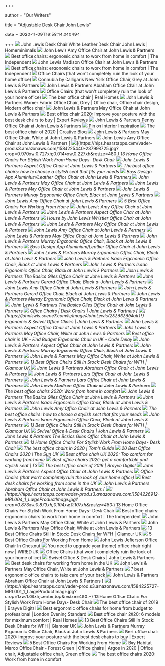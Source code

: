 +++
        
author = "Our Writers"
        
title = "Adjustable Desk Chair John Lewis"
        
date = 2020-11-09T16:58:14.040494
        
+++
[ ![](https://i.pinimg.com/originals/e3/ac/e8/e3ace8edd7df5f3ad4dca82012a74247.jpg)](https://i.pinimg.com/originals/e3/ac/e8/e3ace8edd7df5f3ad4dca82012a74247.jpg) John Lewis Desk Chair White Leather Desk Chair John Lewis | Homeminimalis
[ ![](https://johnlewis.scene7.com/is/image/JohnLewis/230946635alt1?$rsp-pdp-port-1440$)](https://johnlewis.scene7.com/is/image/JohnLewis/230946635alt1?$rsp-pdp-port-1440$) John Lewis Amy Office Chair at John Lewis & Partners
[ ![](https://static.independent.co.uk/s3fs-public/thumbnails/image/2020/03/16/16/best-ergonomic-office-chairs-indybest.jpg)](https://static.independent.co.uk/s3fs-public/thumbnails/image/2020/03/16/16/best-ergonomic-office-chairs-indybest.jpg) Best office chairs: ergonomic chairs to work from home in comfort | The  Independent
[ ![](https://johnlewis.scene7.com/is/image/JohnLewis/230594029alt3?$rsp-pdp-port-1440$)](https://johnlewis.scene7.com/is/image/JohnLewis/230594029alt3?$rsp-pdp-port-1440$) John Lewis Madison Office Chair at John Lewis & Partners
[ ![](https://static.independent.co.uk/s3fs-public/thumbnails/image/2019/02/14/16/rh-logic-400.jpg?width=982&height=726)](https://static.independent.co.uk/s3fs-public/thumbnails/image/2019/02/14/16/rh-logic-400.jpg?width=982&height=726) Best office chairs: ergonomic chairs to work from home in comfort | The  Independent
[ ![](https://i0.wp.com/blog.making-spaces.net/wp-content/uploads/2018/02/236794522alt5.jpeg?w=416&h=416&crop=1&ssl=1)](https://i0.wp.com/blog.making-spaces.net/wp-content/uploads/2018/02/236794522alt5.jpeg?w=416&h=416&crop=1&ssl=1) Office Chairs (that won't completely ruin the look of your home office)
[ ![](https://johnlewis.scene7.com/is/image/JohnLewis/237299595)](https://johnlewis.scene7.com/is/image/JohnLewis/237299595) Connubia by Calligaris New York Office Chair, Grey at John Lewis & Partners
[ ![](https://johnlewis.scene7.com/is/image/JohnLewis/237226980?$rsp-pdp-port-1440$)](https://johnlewis.scene7.com/is/image/JohnLewis/237226980?$rsp-pdp-port-1440$) John Lewis & Partners Abraham Office Chair at John Lewis & Partners
[ ![](https://i1.wp.com/blog.making-spaces.net/wp-content/uploads/2018/02/236794522alt5-2.jpeg?fit=1200%2C1200&ssl=1)](https://i1.wp.com/blog.making-spaces.net/wp-content/uploads/2018/02/236794522alt5-2.jpeg?fit=1200%2C1200&ssl=1) Office Chairs (that won't completely ruin the look of your home office)
[ ![](https://cdn.mos.cms.futurecdn.net/Aqec8axT6pfvTzHY4cDAiZ.jpg)](https://cdn.mos.cms.futurecdn.net/Aqec8axT6pfvTzHY4cDAiZ.jpg) The best office chair | Real Homes
[ ![](https://i.pinimg.com/originals/5f/e6/10/5fe6102e51cdcd1f66c2e94563fecf3b.jpg)](https://i.pinimg.com/originals/5f/e6/10/5fe6102e51cdcd1f66c2e94563fecf3b.jpg) John Lewis & Partners Warner Fabric Office Chair, Grey | Office chair, Office  chair design, Modern office chair
[ ![](https://johnlewis.scene7.com/is/image/JohnLewis/233166309alt2?$rsp-pdp-port-1440$)](https://johnlewis.scene7.com/is/image/JohnLewis/233166309alt2?$rsp-pdp-port-1440$) John Lewis & Partners May Office Chair at John Lewis & Partners
[ ![](https://cdn1.expertreviews.co.uk/sites/expertreviews/files/styles/er_main_wide/public/2017/10/best-office-chair_humanscale-liberty-office-chair.jpg?itok=EQFxGL51)](https://cdn1.expertreviews.co.uk/sites/expertreviews/files/styles/er_main_wide/public/2017/10/best-office-chair_humanscale-liberty-office-chair.jpg?itok=EQFxGL51) Best office chair 2020: Improve your posture with the best desk chairs to  buy | Expert Reviews
[ ![](https://johnlewis.scene7.com/is/image/JohnLewis/233166314alt1?$rsp-pdp-port-1440$)](https://johnlewis.scene7.com/is/image/JohnLewis/233166314alt1?$rsp-pdp-port-1440$) John Lewis & Partners Penny Office Chair at John Lewis & Partners
[ ![](https://i.pinimg.com/originals/b0/ff/98/b0ff98a5019ecad25d110eaf42b803db.png)](https://i.pinimg.com/originals/b0/ff/98/b0ff98a5019ecad25d110eaf42b803db.png) Pin on Interior Inspiration
[ ![](https://cdn.mos.cms.futurecdn.net/NkRwHsoDezP3MuJnwDvjhh.jpg)](https://cdn.mos.cms.futurecdn.net/NkRwHsoDezP3MuJnwDvjhh.jpg) The best office chair of 2020 | Creative Bloq
[ ![](https://johnlewis.scene7.com/is/image/JohnLewis/233166327alt1?$rsp-pdp-port-1440$)](https://johnlewis.scene7.com/is/image/JohnLewis/233166327alt1?$rsp-pdp-port-1440$) John Lewis & Partners May Office Chair, White at John Lewis & Partners
[ ![](https://johnlewis.scene7.com/is/image/JohnLewis/13c_02_hi_063_01?$rsp-pdp-port-1440$)](https://johnlewis.scene7.com/is/image/JohnLewis/13c_02_hi_063_01?$rsp-pdp-port-1440$) John Lewis Amy Office Chair at John Lewis & Partners
[ ![](https://hips.hearstapps.com/vader-prod.s3.amazonaws.com/1584225440-237998725.jpg?crop=0.970xw:0.727xh;0.0144xw,0.227xh&resize=480:*)](https://hips.hearstapps.com/vader-prod.s3.amazonaws.com/1584225440-237998725.jpg?crop=0.970xw:0.727xh;0.0144xw,0.227xh&resize=480:*) 13 Home Office Chairs For Stylish Work From Home Days- Desk Chair
[ ![](https://johnlewis.scene7.com/is/image/JohnLewis/238480257alt3?$rsp-pdp-port-1440$)](https://johnlewis.scene7.com/is/image/JohnLewis/238480257alt3?$rsp-pdp-port-1440$) John Lewis & Partners Aspect Office Chair at John Lewis & Partners
[ ![](https://www.telegraph.co.uk/content/dam/interiors/2020/04/16/warmiehomy-velvet-office-chair_trans_NvBQzQNjv4BqauehIZa3d8cD9gyjPf9_9IWET7myPYDAJrDu_PwvGCQ.JPG)](https://www.telegraph.co.uk/content/dam/interiors/2020/04/16/warmiehomy-velvet-office-chair_trans_NvBQzQNjv4BqauehIZa3d8cD9gyjPf9_9IWET7myPYDAJrDu_PwvGCQ.JPG) The best office chairs: how to choose a stylish seat that fits your needs
[ ![](https://johnlewis.scene7.com/is/image/JohnLewis/232309133?$rsp-pdp-port-1440$)](https://johnlewis.scene7.com/is/image/JohnLewis/232309133?$rsp-pdp-port-1440$) Boss Design App Aluminium/Leather Office Chair at John Lewis & Partners
[ ![](https://johnlewis.scene7.com/is/image/JohnLewis/233166309alt1)](https://johnlewis.scene7.com/is/image/JohnLewis/233166309alt1) John Lewis & Partners May Office Chair at John Lewis & Partners
[ ![](https://johnlewis.scene7.com/is/image/JohnLewis/233166309?$rsp-pdp-port-1440$)](https://johnlewis.scene7.com/is/image/JohnLewis/233166309?$rsp-pdp-port-1440$) John Lewis & Partners May Office Chair at John Lewis & Partners
[ ![](https://johnlewis.scene7.com/is/image/JohnLewis/234341181?$rsp-pdp-port-1440$)](https://johnlewis.scene7.com/is/image/JohnLewis/234341181?$rsp-pdp-port-1440$) John Lewis & Partners Murray Ergonomic Office Chair, Black at John Lewis &  Partners
[ ![](https://johnlewis.scene7.com/is/image/JohnLewis/230946635alt4?$rsp-pdp-port-1440$)](https://johnlewis.scene7.com/is/image/JohnLewis/230946635alt4?$rsp-pdp-port-1440$) John Lewis Amy Office Chair at John Lewis & Partners
[ ![](https://hips.hearstapps.com/vader-prod.s3.amazonaws.com/1584635595-3206399_R_Z001A.jpg?crop=1xw:1xh;center,top&resize=480%3A%2A)](https://hips.hearstapps.com/vader-prod.s3.amazonaws.com/1584635595-3206399_R_Z001A.jpg?crop=1xw:1xh;center,top&resize=480%3A%2A) 5 Best Office Chairs For Working From Home
[ ![](https://johnlewis.scene7.com/is/image/JohnLewis/230946635alt3?$rsp-pdp-port-1440$)](https://johnlewis.scene7.com/is/image/JohnLewis/230946635alt3?$rsp-pdp-port-1440$) John Lewis Amy Office Chair at John Lewis & Partners
[ ![](https://johnlewis.scene7.com/is/image/JohnLewis/238480257?$rsp-pdp-port-1440$)](https://johnlewis.scene7.com/is/image/JohnLewis/238480257?$rsp-pdp-port-1440$) John Lewis & Partners Aspect Office Chair at John Lewis & Partners
[ ![](https://johnlewis.scene7.com/is/image/JohnLewis/237997587?$rsp-pdp-port-1440$)](https://johnlewis.scene7.com/is/image/JohnLewis/237997587?$rsp-pdp-port-1440$) House by John Lewis Whistler Office Chair at John Lewis & Partners
[ ![](https://johnlewis.scene7.com/is/image/JohnLewis/233166309alt3?$rsp-pdp-port-1440$)](https://johnlewis.scene7.com/is/image/JohnLewis/233166309alt3?$rsp-pdp-port-1440$) John Lewis & Partners May Office Chair at John Lewis & Partners
[ ![](https://johnlewis.scene7.com/is/image/JohnLewis/LDIN2013_STATENalt1?$rsp-pdp-port-1440$)](https://johnlewis.scene7.com/is/image/JohnLewis/LDIN2013_STATENalt1?$rsp-pdp-port-1440$) John Lewis Amy Office Chair at John Lewis & Partners
[ ![](https://johnlewis.scene7.com/is/image/JohnLewis/233166309alt5?$rsp-pdp-port-1440$)](https://johnlewis.scene7.com/is/image/JohnLewis/233166309alt5?$rsp-pdp-port-1440$) John Lewis & Partners May Office Chair at John Lewis & Partners
[ ![](https://johnlewis.scene7.com/is/image/JohnLewis/SS16_LIV_DIN_GRAVITYalt10?$rsp-pdp-port-1440$)](https://johnlewis.scene7.com/is/image/JohnLewis/SS16_LIV_DIN_GRAVITYalt10?$rsp-pdp-port-1440$) John Lewis & Partners Murray Ergonomic Office Chair, Black at John Lewis &  Partners
[ ![](https://johnlewis.scene7.com/is/image/JohnLewis/232309133alt1?$rsp-pdp-port-1440$)](https://johnlewis.scene7.com/is/image/JohnLewis/232309133alt1?$rsp-pdp-port-1440$) Boss Design App Aluminium/Leather Office Chair at John Lewis & Partners
[ ![](https://johnlewis.scene7.com/is/image/JohnLewis/234341181alt4?$rsp-pdp-port-1440$)](https://johnlewis.scene7.com/is/image/JohnLewis/234341181alt4?$rsp-pdp-port-1440$) John Lewis & Partners Murray Ergonomic Office Chair, Black at John Lewis &  Partners
[ ![](https://johnlewis.scene7.com/is/image/JohnLewis/237553676?$rsp-pdp-port-1440$)](https://johnlewis.scene7.com/is/image/JohnLewis/237553676?$rsp-pdp-port-1440$) John Lewis & Partners Isaac Ergonomic Office Chair, Black at John Lewis &  Partners
[ ![](https://johnlewis.scene7.com/is/image/JohnLewis/237553676alt6?$rsp-pdp-port-1440$)](https://johnlewis.scene7.com/is/image/JohnLewis/237553676alt6?$rsp-pdp-port-1440$) John Lewis & Partners Isaac Ergonomic Office Chair, Black at John Lewis &  Partners
[ ![](https://johnlewis.scene7.com/is/image/JohnLewis/231697416alt1?$rsp-pdp-port-1440$)](https://johnlewis.scene7.com/is/image/JohnLewis/231697416alt1?$rsp-pdp-port-1440$) John Lewis & Partners The Basics Giles Office Chair at John Lewis & Partners
[ ![](https://johnlewis.scene7.com/is/image/JohnLewis/237717866alt4?$rsp-pdp-port-1440$)](https://johnlewis.scene7.com/is/image/JohnLewis/237717866alt4?$rsp-pdp-port-1440$) John Lewis & Partners Gerard Office Chair, Black at John Lewis & Partners
[ ![](https://johnlewis.scene7.com/is/image/JohnLewis/000063_01?$rsp-pdp-port-1440$)](https://johnlewis.scene7.com/is/image/JohnLewis/000063_01?$rsp-pdp-port-1440$) John Lewis Amy Office Chair at John Lewis & Partners
[ ![](https://johnlewis.scene7.com/is/image/JohnLewis/237717866alt1?$rsp-pdp-port-1440$)](https://johnlewis.scene7.com/is/image/JohnLewis/237717866alt1?$rsp-pdp-port-1440$) John Lewis & Partners Gerard Office Chair, Black at John Lewis & Partners
[ ![](https://johnlewis.scene7.com/is/image/JohnLewis/234341181alt3?$rsp-pdp-port-1440$)](https://johnlewis.scene7.com/is/image/JohnLewis/234341181alt3?$rsp-pdp-port-1440$) John Lewis & Partners Murray Ergonomic Office Chair, Black at John Lewis &  Partners
[ ![](https://johnlewis.scene7.com/is/image/JohnLewis/231697416alt3?$rsp-pdp-port-1440$)](https://johnlewis.scene7.com/is/image/JohnLewis/231697416alt3?$rsp-pdp-port-1440$) John Lewis & Partners The Basics Giles Office Chair at John Lewis & Partners
[ ![](https://johnlewis.scene7.com/is/image/JohnLewis/237997640?$rsp-plp-port-320$)](https://johnlewis.scene7.com/is/image/JohnLewis/237997640?$rsp-plp-port-320$) Office Chairs | Desk Chairs | John Lewis & Partners
[ ![](https://johnlewis.scene7.com/is/image/JohnLewis/232652694alt1?)](https://johnlewis.scene7.com/is/image/JohnLewis/232652694alt1?) Ergonomic & Swivel Office Chairs | John Lewis & Partners
[ ![](https://johnlewis.scene7.com/is/image/JohnLewis/238480257alt1?$rsp-pdp-port-1440$)](https://johnlewis.scene7.com/is/image/JohnLewis/238480257alt1?$rsp-pdp-port-1440$) John Lewis & Partners Aspect Office Chair at John Lewis & Partners
[ ![](https://johnlewis.scene7.com/is/image/JohnLewis/233166327alt4?$rsp-pdp-port-1440$)](https://johnlewis.scene7.com/is/image/JohnLewis/233166327alt4?$rsp-pdp-port-1440$) John Lewis & Partners May Office Chair, White at John Lewis & Partners
[ ![](https://codedelay.com/wp-content/uploads/2020/06/xNova-450x600.jpg.pagespeed.ic.kgvSbP5JFc.jpg)](https://codedelay.com/wp-content/uploads/2020/06/xNova-450x600.jpg.pagespeed.ic.kgvSbP5JFc.jpg) Best office chair in UK - Find Budget Ergonomic Chair in UK - Code Delay
[ ![](https://johnlewis.scene7.com/is/image/JohnLewis/238480257alt2?$rsp-pdp-port-1440$)](https://johnlewis.scene7.com/is/image/JohnLewis/238480257alt2?$rsp-pdp-port-1440$) John Lewis & Partners Aspect Office Chair at John Lewis & Partners
[ ![](https://johnlewis.scene7.com/is/image/JohnLewis/234341181alt6?$rsp-pdp-port-1440$)](https://johnlewis.scene7.com/is/image/JohnLewis/234341181alt6?$rsp-pdp-port-1440$) John Lewis & Partners Murray Ergonomic Office Chair, Black at John Lewis &  Partners
[ ![](https://johnlewis.scene7.com/is/image/JohnLewis/233166327alt2?$rsp-pdp-port-1440$)](https://johnlewis.scene7.com/is/image/JohnLewis/233166327alt2?$rsp-pdp-port-1440$) John Lewis & Partners May Office Chair, White at John Lewis & Partners
[ ![](https://gl-images.condecdn.net/image/wBPP5DyyNDo/crop/405/f/screen-shot-2020-09-04-at-131350_p.jpg)](https://gl-images.condecdn.net/image/wBPP5DyyNDo/crop/405/f/screen-shot-2020-09-04-at-131350_p.jpg) 13 Best Office Chairs Still In Stock: Desk Chairs for WFH | Glamour UK
[ ![](https://johnlewis.scene7.com/is/image/JohnLewis/237226980alt3?$rsp-pdp-port-1440$)](https://johnlewis.scene7.com/is/image/JohnLewis/237226980alt3?$rsp-pdp-port-1440$) John Lewis & Partners Abraham Office Chair at John Lewis & Partners
[ ![](https://johnlewis.scene7.com/is/image/JohnLewis/237982028?$rsp-pdp-port-1440$)](https://johnlewis.scene7.com/is/image/JohnLewis/237982028?$rsp-pdp-port-1440$) John Lewis & Partners Lars Office Chair at John Lewis & Partners
[ ![](https://johnlewis.scene7.com/is/image/JohnLewis/237982028alt5?$rsp-pdp-port-1440$)](https://johnlewis.scene7.com/is/image/JohnLewis/237982028alt5?$rsp-pdp-port-1440$) John Lewis & Partners Lars Office Chair at John Lewis & Partners
[ ![](https://johnlewis.scene7.com/is/image/JohnLewis/230594029?$rsp-pdp-port-1440$)](https://johnlewis.scene7.com/is/image/JohnLewis/230594029?$rsp-pdp-port-1440$) John Lewis Madison Office Chair at John Lewis & Partners
[ ![](https://cdn.pocket-lint.com/r/s/1200x/assets/images/152193-smart-home-buyer-s-guide-the-best-office-chairs-for-2020-work-from-home-in-comfort-image1-izwthoq0ja.jpg)](https://cdn.pocket-lint.com/r/s/1200x/assets/images/152193-smart-home-buyer-s-guide-the-best-office-chairs-for-2020-work-from-home-in-comfort-image1-izwthoq0ja.jpg) The best office chairs 2020: Work from home in comfort
[ ![](https://johnlewis.scene7.com/is/image/JohnLewis/231697416alt4?$rsp-pdp-port-1440$)](https://johnlewis.scene7.com/is/image/JohnLewis/231697416alt4?$rsp-pdp-port-1440$) John Lewis & Partners The Basics Giles Office Chair at John Lewis & Partners
[ ![](https://johnlewis.scene7.com/is/image/JohnLewis/237553676alt3?$rsp-pdp-port-1440$)](https://johnlewis.scene7.com/is/image/JohnLewis/237553676alt3?$rsp-pdp-port-1440$) John Lewis & Partners Isaac Ergonomic Office Chair, Black at John Lewis &  Partners
[ ![](https://johnlewis.scene7.com/is/image/JohnLewis/230946635alt5?$rsp-pdp-port-1440$)](https://johnlewis.scene7.com/is/image/JohnLewis/230946635alt5?$rsp-pdp-port-1440$) John Lewis Amy Office Chair at John Lewis & Partners
[ ![](https://www.telegraph.co.uk/content/dam/interiors/2017/03/08/chair1_trans_NvBQzQNjv4BqqVzuuqpFlyLIwiB6NTmJwfSVWeZ_vEN7c6bHu2jJnT8.jpg?impolicy=logo-overlay)](https://www.telegraph.co.uk/content/dam/interiors/2017/03/08/chair1_trans_NvBQzQNjv4BqqVzuuqpFlyLIwiB6NTmJwfSVWeZ_vEN7c6bHu2jJnT8.jpg?impolicy=logo-overlay) The best office chairs: how to choose a stylish seat that fits your needs
[ ![](https://johnlewis.scene7.com/is/image/JohnLewis/237553676alt4?$rsp-pdp-port-1440$)](https://johnlewis.scene7.com/is/image/JohnLewis/237553676alt4?$rsp-pdp-port-1440$) John Lewis & Partners Isaac Ergonomic Office Chair, Black at John Lewis &  Partners
[ ![](https://gl-images.condecdn.net/image/Mn7748V1pKW/crop/405/f/screen-shot-2020-09-04-at-131357_p.jpg)](https://gl-images.condecdn.net/image/Mn7748V1pKW/crop/405/f/screen-shot-2020-09-04-at-131357_p.jpg) 13 Best Office Chairs Still In Stock: Desk Chairs for WFH | Glamour UK
[ ![](https://johnlewis.scene7.com/is/image/JohnLewis/003177250)](https://johnlewis.scene7.com/is/image/JohnLewis/003177250) Swivel Office & Desk Chairs | John Lewis & Partners
[ ![](https://johnlewis.scene7.com/is/image/JohnLewis/231697416?$rsp-pdp-port-1440$)](https://johnlewis.scene7.com/is/image/JohnLewis/231697416?$rsp-pdp-port-1440$) John Lewis & Partners The Basics Giles Office Chair at John Lewis & Partners
[ ![](https://hips.hearstapps.com/hmg-prod.s3.amazonaws.com/images/home-office-chair-1584273674.jpg)](https://hips.hearstapps.com/hmg-prod.s3.amazonaws.com/images/home-office-chair-1584273674.jpg) 13 Home Office Chairs For Stylish Work From Home Days- Desk Chair
[ ![](https://cdn.mos.cms.futurecdn.net/chg3AGHkpwVFcZeK26TKuA.jpg)](https://cdn.mos.cms.futurecdn.net/chg3AGHkpwVFcZeK26TKuA.jpg) The best office chairs in 2020 | Tom's Guide
[ ![](https://www.thesun.co.uk/wp-content/uploads/2020/03/pm-COMPchairs.jpg)](https://www.thesun.co.uk/wp-content/uploads/2020/03/pm-COMPchairs.jpg) 20 Best Office Chairs 2020 | The Sun UK
[ ![](https://www.shortlist.com/media/imager/201910/40461-original.jpg)](https://www.shortlist.com/media/imager/201910/40461-original.jpg) Best office chair UK 2020: Top comfort for working from home
[ ![](https://cdn.mos.cms.futurecdn.net/9rXCdrBHCFMd2aXzFFi6XV.jpg)](https://cdn.mos.cms.futurecdn.net/9rXCdrBHCFMd2aXzFFi6XV.jpg) Best office chairs 2020: get a comfortable and stylish seat | T3
[ ![](https://brayve.net/wp-content/uploads/2019/07/5755/the-best-office-chair-of-2019.jpg)](https://brayve.net/wp-content/uploads/2019/07/5755/the-best-office-chair-of-2019.jpg) The best office chair of 2019 | Brayve Digital
[ ![](https://johnlewis.scene7.com/is/image/JohnLewis/238480257alt5?$rsp-pdp-port-1440$)](https://johnlewis.scene7.com/is/image/JohnLewis/238480257alt5?$rsp-pdp-port-1440$) John Lewis & Partners Aspect Office Chair at John Lewis & Partners
[ ![](https://i0.wp.com/blog.making-spaces.net/wp-content/uploads/2018/02/Screen-Shot-2018-02-16-at-18.03.34.png?resize=840%2C1063&ssl=1)](https://i0.wp.com/blog.making-spaces.net/wp-content/uploads/2018/02/Screen-Shot-2018-02-16-at-18.03.34.png?resize=840%2C1063&ssl=1) Office Chairs (that won't completely ruin the look of your home office)
[ ![](https://blueprint-api-production.s3.amazonaws.com/uploads/card/image/1252226/299b3279-7885-4cf2-a87d-5e427946f84d.png)](https://blueprint-api-production.s3.amazonaws.com/uploads/card/image/1252226/299b3279-7885-4cf2-a87d-5e427946f84d.png) Best desk chairs for working from home in the UK
[ ![](https://johnlewis.scene7.com/is/image/JohnLewis/237226980alt6?$rsp-pdp-port-1440$)](https://johnlewis.scene7.com/is/image/JohnLewis/237226980alt6?$rsp-pdp-port-1440$) John Lewis & Partners Abraham Office Chair at John Lewis & Partners
[ ![](https://hips.hearstapps.com/vader-prod.s3.amazonaws.com/1584226912-MRL004_1_LargeProductImage.jpg?crop=0.873xw:0.873xh;0.104xw,0.107xh&resize=480:*)](https://hips.hearstapps.com/vader-prod.s3.amazonaws.com/1584226912-MRL004_1_LargeProductImage.jpg?crop=0.873xw:0.873xh;0.104xw,0.107xh&resize=480:*) 13 Home Office Chairs For Stylish Work From Home Days- Desk Chair
[ ![](https://static.independent.co.uk/s3fs-public/thumbnails/image/2019/02/14/16/herman-miller-aeron.jpg?width=982&height=726)](https://static.independent.co.uk/s3fs-public/thumbnails/image/2019/02/14/16/herman-miller-aeron.jpg?width=982&height=726) Best office chairs: ergonomic chairs to work from home in comfort | The  Independent
[ ![](https://johnlewis.scene7.com/is/image/JohnLewis/233166327alt3?$rsp-pdp-port-1440$)](https://johnlewis.scene7.com/is/image/JohnLewis/233166327alt3?$rsp-pdp-port-1440$) John Lewis & Partners May Office Chair, White at John Lewis & Partners
[ ![](https://johnlewis.scene7.com/is/image/JohnLewis/233166327?$rsp-pdp-port-1440$)](https://johnlewis.scene7.com/is/image/JohnLewis/233166327?$rsp-pdp-port-1440$) John Lewis & Partners May Office Chair, White at John Lewis & Partners
[ ![](https://gl-images.condecdn.net/image/nWppdKpzJnv/crop/1020/f/screen-shot-2020-09-04-at-131322_p.jpg)](https://gl-images.condecdn.net/image/nWppdKpzJnv/crop/1020/f/screen-shot-2020-09-04-at-131322_p.jpg) 13 Best Office Chairs Still In Stock: Desk Chairs for WFH | Glamour UK
[ ![](https://hips.hearstapps.com/vader-prod.s3.amazonaws.com/1584542329-41nbehtpyTL.jpg?crop=1xw:0.983xh;center,top&resize=480%3A%2A)](https://hips.hearstapps.com/vader-prod.s3.amazonaws.com/1584542329-41nbehtpyTL.jpg?crop=1xw:0.983xh;center,top&resize=480%3A%2A) 5 Best Office Chairs For Working From Home
[ ![](http://leatherofficechair.net/img/JOHN-LEWIS-JEFFERSON-OFFICE-CHAIR-IN-CHESTNUT-02-nx.jpg)](http://leatherofficechair.net/img/JOHN-LEWIS-JEFFERSON-OFFICE-CHAIR-IN-CHESTNUT-02-nx.jpg) John Lewis Jefferson Office Chair In Chestnut
[ ![](https://wi-images.condecdn.net/image/W9BWoBayWPQ/crop/2040/f/3.jpg)](https://wi-images.condecdn.net/image/W9BWoBayWPQ/crop/2040/f/3.jpg) You need to upgrade your (home) office chair right now | WIRED UK
[ ![](https://i0.wp.com/blog.making-spaces.net/wp-content/uploads/2018/02/Screen-Shot-2018-02-16-at-12.03.00.png?resize=840%2C941&ssl=1)](https://i0.wp.com/blog.making-spaces.net/wp-content/uploads/2018/02/Screen-Shot-2018-02-16-at-12.03.00.png?resize=840%2C941&ssl=1) Office Chairs (that won't completely ruin the look of your home office)
[ ![](https://johnlewis.scene7.com/is/image/JohnLewis/003177265)](https://johnlewis.scene7.com/is/image/JohnLewis/003177265) Swivel Office & Desk Chairs | John Lewis & Partners
[ ![](https://blueprint-api-production.s3.amazonaws.com/uploads/card/image/1252230/8bb0e864-d4db-4b42-bbaa-84dcd7072071.png)](https://blueprint-api-production.s3.amazonaws.com/uploads/card/image/1252230/8bb0e864-d4db-4b42-bbaa-84dcd7072071.png) Best desk chairs for working from home in the UK
[ ![](https://johnlewis.scene7.com/is/image/JohnLewis/SS15_ESTELLE_DESK_SCANDIalt12?$rsp-pdp-port-1440$)](https://johnlewis.scene7.com/is/image/JohnLewis/SS15_ESTELLE_DESK_SCANDIalt12?$rsp-pdp-port-1440$) John Lewis & Partners May Office Chair, White at John Lewis & Partners
[ ![](https://inews-prd-a-images.s3.eu-west-2.amazonaws.com/content/uploads/2019/01/best-ergonomic-office-chairs.png)](https://inews-prd-a-images.s3.eu-west-2.amazonaws.com/content/uploads/2019/01/best-ergonomic-office-chairs.png) 7 best ergonomic office chairs to take care of your back
[ ![](https://johnlewis.scene7.com/is/image/JohnLewis/237226980alt5?$rsp-pdp-port-1440$)](https://johnlewis.scene7.com/is/image/JohnLewis/237226980alt5?$rsp-pdp-port-1440$) John Lewis & Partners Abraham Office Chair at John Lewis & Partners
[ ![](https://hips.hearstapps.com/vader-prod.s3.amazonaws.com/1584225727-MRL001_1_LargeProductImage.jpg?crop=1xw:1.00xh;center,top&resize=480:*)](https://hips.hearstapps.com/vader-prod.s3.amazonaws.com/1584225727-MRL001_1_LargeProductImage.jpg?crop=1xw:1.00xh;center,top&resize=480:*) 13 Home Office Chairs For Stylish Work From Home Days- Desk Chair
[ ![](https://brayve.net/wp-content/uploads/2019/07/echo/78cAFrPpGLfMXUkLSZGhke.jpg)](https://brayve.net/wp-content/uploads/2019/07/echo/78cAFrPpGLfMXUkLSZGhke.jpg) The best office chair of 2019 | Brayve Digital
[ ![](https://static.standard.co.uk/s3fs-public/thumbnails/image/2020/09/08/13/sixbros.-office-desk-chair.jpg)](https://static.standard.co.uk/s3fs-public/thumbnails/image/2020/09/08/13/sixbros.-office-desk-chair.jpg) Best ergonomic office chairs for home from budget to professional | London  Evening Standard
[ ![](https://cdn.mos.cms.futurecdn.net/op7S3Gsbs2vP7nP99Amu2X.jpg)](https://cdn.mos.cms.futurecdn.net/op7S3Gsbs2vP7nP99Amu2X.jpg) Best office chair 2020: 6 models for maximum comfort | Real Homes
[ ![](https://gl-images.condecdn.net/image/kY44q6B4NWN/crop/1020/f/238128213_p.jpg)](https://gl-images.condecdn.net/image/kY44q6B4NWN/crop/1020/f/238128213_p.jpg) 13 Best Office Chairs Still In Stock: Desk Chairs for WFH | Glamour UK
[ ![](https://johnlewis.scene7.com/is/image/JohnLewis/234341181alt5?$rsp-pdp-port-1440$)](https://johnlewis.scene7.com/is/image/JohnLewis/234341181alt5?$rsp-pdp-port-1440$) John Lewis & Partners Murray Ergonomic Office Chair, Black at John Lewis &  Partners
[ ![](https://cdn1.expertreviews.co.uk/sites/expertreviews/files/styles/er_main_wide/public/2017/09/best_office_chair_herman_miller_sayl.jpg?itok=_1n-WCkx)](https://cdn1.expertreviews.co.uk/sites/expertreviews/files/styles/er_main_wide/public/2017/09/best_office_chair_herman_miller_sayl.jpg?itok=_1n-WCkx) Best office chair 2020: Improve your posture with the best desk chairs to  buy | Expert Reviews
[ ![](https://hips.hearstapps.com/vader-prod.s3.amazonaws.com/1584547314-6df2207dd07e5ae541d2533b927a19941422134d_Keira_Office_Chair_Cloud_Grey_Copper_LB01_NO_LOGO.jpg)](https://hips.hearstapps.com/vader-prod.s3.amazonaws.com/1584547314-6df2207dd07e5ae541d2533b927a19941422134d_Keira_Office_Chair_Cloud_Grey_Copper_LB01_NO_LOGO.jpg) 5 Best Office Chairs For Working From Home
[ ![](https://i.pinimg.com/originals/0f/6e/6e/0f6e6e719c5f60f285bc9910787c0789.png)](https://i.pinimg.com/originals/0f/6e/6e/0f6e6e719c5f60f285bc9910787c0789.png) Buy Habitat Marco Office Chair - Forest Green | Office chairs | Argos in  2020 | Office chair, Adjustable office chair, Green office
[ ![](https://cdn.pocket-lint.com/r/s/320x/assets/images/152193-smart-home-buyer-s-guide-the-best-office-chairs-for-2020-work-from-home-in-comfort-image6-u3onpwv5xk-jpg.webp?v1)](https://cdn.pocket-lint.com/r/s/320x/assets/images/152193-smart-home-buyer-s-guide-the-best-office-chairs-for-2020-work-from-home-in-comfort-image6-u3onpwv5xk-jpg.webp?v1) The best office chairs 2020: Work from home in comfort
